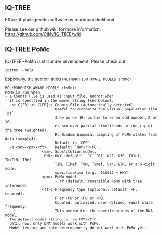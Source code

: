 IQ-TREE
-------

Efficient phylogenetic software by maximum likelihood

Please see our github wiki for more information: <https://github.com/Cibiv/IQ-TREE/wiki>

IQ-TREE PoMo
------------

IQ-TREE+PoMo is still under development.  Please check out

    iqtree --help

Especially, the section titled `POLYMORPHISM AWARE MODELS (PoMo)`.

```
POLYMORPHISM AWARE MODELS (PoMo):
PoMo is run when
- a Counts File is used as input file, and/or when
- it is specified in the model string (see below).
  -st C[FR] or C[FR]ps Counts File (automatically detected).
                       Useful to customize the virtual population size `ps`
                       3 <= ps <= 19; ps has to be an odd number, 2 or 10.
                       F: Sum over partial likelihoods at the tip of the tree (weighted).
                       R: Random binomial sampling of PoMo states from data (sampled).
                       Default is `CF9`.
  -m <sm>+<pm>+<ft>    Default: `HKY+rP+FO`.
                 <sm>: Substitution model.
                  DNA: HKY (default), JC, F81, K2P, K3P, K81uf, TN/TrN, TNef,
                       TIM, TIMef, TVM, TVMef, SYM, GTR, or a 6-digit model
                       specification (e.g., 010010 = HKY).
                 <pm>: PoMo model.
                       - rP (default; reversible PoMo with tree inference).
                 <ft>: Frequency type (optional; default: +F, counted).
                       F or +FO or +FU or +FQ.
                       Counted, optimized, user-defined, equal state frequency.
                       This overwrites the specifications of the DNA model.
  The default model string is: -m HKY+rP+F.
  Until now, only DNA models work with PoMo.
  Model testing and rate heterogeneity do not work with PoMo yet.
```
